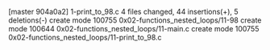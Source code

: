 [master 904a0a2] 1-print_to_98.c
 4 files changed, 44 insertions(+), 5 deletions(-)
 create mode 100755 0x02-functions_nested_loops/11-98
 create mode 100644 0x02-functions_nested_loops/11-main.c
 create mode 100755 0x02-functions_nested_loops/11-print_to_98.c
